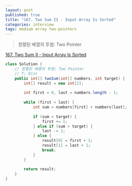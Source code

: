 ```yaml
---
layout: post
published: true
title: "167. Two Sum II - Input Array Is Sorted"
categories: interview
tags: medium array two-pointers
---
```


> 정렬된 배열의 투썸: Two Pointer

[167. Two Sum II - Input Array Is Sorted](https://leetcode.com/problems/two-sum-ii-input-array-is-sorted/)

```java
class Solution {
    // 정렬된 배열의 투썸: Two Pointer
    // T: O(n)
    public int[] twoSum(int[] numbers, int target) {
        int[] result = new int[2];
        
        int first = 0, last = numbers.length - 1;
        
        while (first < last) {
            int sum = numbers[first] + numbers[last];
            
            if (sum < target) {
                first += 1;
            } else if (sum > target) {
                last -= 1;
            } else {
                result[0] = first + 1;
                result[1] = last + 1;
                break;
            }
        }
        
        return result;
    }
}
```